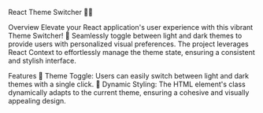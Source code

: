 React Theme Switcher 🌈🌙

Overview
Elevate your React application's user experience with this vibrant Theme Switcher! 🚀 Seamlessly toggle between light and dark themes to provide users with personalized visual preferences. The project leverages React Context to effortlessly manage the theme state, ensuring a consistent and stylish interface.

Features
🎨 Theme Toggle: Users can easily switch between light and dark themes with a single click.
💅 Dynamic Styling: The HTML element's class dynamically adapts to the current theme, ensuring a cohesive and visually appealing design.
